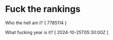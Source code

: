 # Fuck the rankings

Who the hell am I?
{ 7785114 }

What fucking year is it?
[ 2024-10-25T05:30:00Z ]

